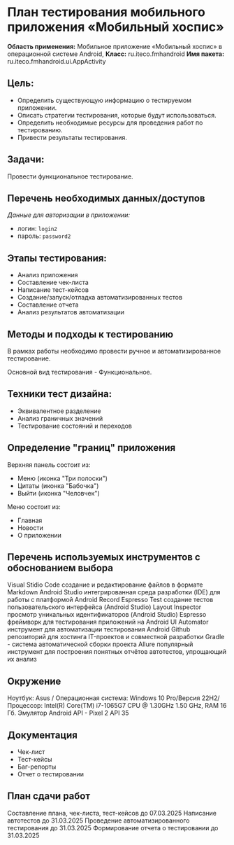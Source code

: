 # План тестирования мобильного приложения «Мобильный хоспис»

**Область применения:** Мобильное приложение «Мобильный хоспис» в операционной системе Android,
**Класс:** ru.iteco.fmhandroid
**Имя пакета:** ru.iteco.fmhandroid.ui.AppActivity

## Цель: 
- Определить существующую информацию о тестируемом приложении.
- Описать стратегии тестирования, которые будут использоваться.
- Определить необходимые ресурсы для проведения работ по тестированию.
- Привести результаты тестирования.

## Задачи: 
Провести функциональное тестирование.

## Перечень необходимых данных/доступов
*Данные для авторизации в приложении:*
- логин: `login2`
- пароль: `password2`

## Этапы тестирования:
- Анализ приложения
- Составление чек-листа
- Написание тест-кейсов
- Создание/запуск/отладка автоматизированных тестов
- Составление отчета
- Анализ результатов автоматизации

## Методы и подходы к тестированию
В рамках работы необходимо провести ручное и автоматизированное тестирование.

Основной вид тестирования - Функциональное.

## Техники тест дизайна:
- Эквивалентное разделение
- Анализ граничных значений
- Тестирование состояний и переходов

## Определение "границ" приложения

Верхняя панель состоит из:

- Меню (иконка "Три полоски") 
- Цитаты (иконка "Бабочка") 
- Выйти (иконка "Человчек")

Меню состоит из:
- Главная
- Новости
- О приложении

## Перечень используемых инструментов с обоснованием выбора
Visual Stidio Code создание и редактирование файлов в формате Markdown
Android Studio интегрированная среда разработки (IDE) для работы с платформой Android
Record Espresso Test создание тестов пользовательского интерфейса (Android Studio)
Layout Inspector просмотр уникальных идентификаторов (Android Studio)
Espresso фреймворк для тестирования приложений на Android
UI Automator инструмент для автоматизации тестирования Android
Github репозиторий для хостинга IT-проектов и совместной разработки
Gradle - система автоматической сборки проекта
Allure популярный инструмент для построения понятных отчётов автотестов, упрощающий их анализ

## Окружение
Ноутбук: Asus / Операционная система: Windows 10 Pro/Версия 22H2/ Процессор: Intel(R) Core(TM) i7-1065G7 CPU @ 1.30GHz   1.50 GHz, RAM 16 Гб.
Эмулятор Android API - Pixel 2 API 35

## Документация
- Чек-лист
- Тест-кейсы
- Баг-репорты
- Отчет о тестировании

## План сдачи работ
Составление плана, чек-листа, тест-кейсов до 07.03.2025
Написание автотестов до 31.03.2025
Проведение автоматизированного тестирования до 31.03.2025
Формирование отчета о тестировании до 31.03.2025
